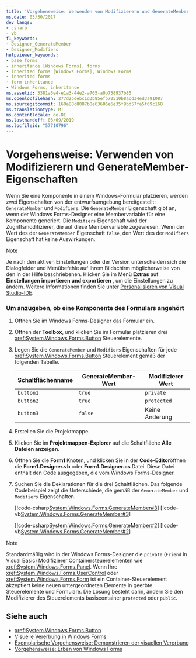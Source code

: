 ```yaml
---
title: 'Vorgehensweise: Verwenden von Modifizierern und GenerateMember-Eigenschaften'
ms.date: 03/30/2017
dev_langs:
- csharp
- vb
f1_keywords:
- Designer_GenerateMember
- Designer_Modifiers
helpviewer_keywords:
- base forms
- inheritance [Windows Forms], forms
- inherited forms [Windows Forms], Windows Forms
- inherited forms
- form inheritance
- Windows Forms, inheritance
ms.assetid: 3381a5e4-e1a3-44e2-a765-a0b758937b85
ms.openlocfilehash: 277d2bdebc1d3b85efb70510b8acd34ed3a91087
ms.sourcegitcommit: 160a88c8087b0e63606e6e35f9bd57fa5f69c168
ms.translationtype: MT
ms.contentlocale: de-DE
ms.lasthandoff: 03/09/2019
ms.locfileid: "57710796"
---
```

# <a name="how-to-use-the-modifiers-and-generatemember-properties"></a>Vorgehensweise: Verwenden von Modifizierern und GenerateMember-Eigenschaften
Wenn Sie eine Komponente in einem Windows-Formular platzieren, werden zwei Eigenschaften von der entwurfsumgebung bereitgestellt: `GenerateMember` und `Modifiers`. Die `GenerateMember` Eigenschaft gibt an, wenn der Windows Forms-Designer eine Membervariable für eine Komponente generiert. Die `Modifiers` Eigenschaft wird der Zugriffsmodifizierer, die auf diese Membervariable zugewiesen. Wenn der Wert des der `GenerateMember` Eigenschaft `false`, den Wert des der `Modifiers` Eigenschaft hat keine Auswirkungen.  
  
> [!NOTE]
>  Je nach den aktiven Einstellungen oder der Version unterscheiden sich die Dialogfelder und Menübefehle auf Ihrem Bildschirm möglicherweise von den in der Hilfe beschriebenen. Klicken Sie im Menü **Extras** auf **Einstellungen importieren und exportieren** , um die Einstellungen zu ändern. Weitere Informationen finden Sie unter [Personalisieren von Visual Studio-IDE](/visualstudio/ide/personalizing-the-visual-studio-ide).  
  
### <a name="to-specify-whether-a-component-is-a-member-of-the-form"></a>Um anzugeben, ob eine Komponente des Formulars angehört  
  
1.  Öffnen Sie im Windows Forms-Designer das Formular ein.  
  
2.  Öffnen der **Toolbox**, und klicken Sie im Formular platzieren drei <xref:System.Windows.Forms.Button> Steuerelemente.  
  
3.  Legen Sie die `GenerateMember` und `Modifiers` Eigenschaften für jede <xref:System.Windows.Forms.Button> Steuerelement gemäß der folgenden Tabelle.  
  
    |Schaltflächenname|GenerateMember-Wert|Modifizierer Wert|  
    |-----------------|--------------------------|---------------------|  
    |`button1`|`true`|`private`|  
    |`button2`|`true`|`protected`|  
    |`button3`|`false`|Keine Änderung|  
  
4.  Erstellen Sie die Projektmappe.  
  
5.  Klicken Sie im **Projektmappen-Explorer** auf die Schaltfläche **Alle Dateien anzeigen**.  
  
6.  Öffnen Sie die **Form1** Knoten, und klicken Sie in der **Code-Editor**öffnen die **Form1.Designer.vb** oder **Form1.Designer.cs** Datei. Diese Datei enthält den Code ausgegeben, die vom Windows Forms-Designer.  
  
7.  Suchen Sie die Deklarationen für die drei Schaltflächen. Das folgende Codebeispiel zeigt die Unterschiede, die gemäß der `GenerateMember` und `Modifiers` Eigenschaften.  
  
     [!code-csharp[System.Windows.Forms.GenerateMember#3](~/samples/snippets/csharp/VS_Snippets_Winforms/System.Windows.Forms.GenerateMember/CS/Form1.cs#3)]
     [!code-vb[System.Windows.Forms.GenerateMember#3](~/samples/snippets/visualbasic/VS_Snippets_Winforms/System.Windows.Forms.GenerateMember/VB/Form1.vb#3)]  
  
     [!code-csharp[System.Windows.Forms.GenerateMember#2](~/samples/snippets/csharp/VS_Snippets_Winforms/System.Windows.Forms.GenerateMember/CS/Form1.cs#2)]
     [!code-vb[System.Windows.Forms.GenerateMember#2](~/samples/snippets/visualbasic/VS_Snippets_Winforms/System.Windows.Forms.GenerateMember/VB/Form1.vb#2)]  
  
> [!NOTE]
>  Standardmäßig wird in der Windows Forms-Designer die `private` (`Friend` in Visual Basic) Modifizierer Containersteuerelementen wie <xref:System.Windows.Forms.Panel>. Wenn Ihre <xref:System.Windows.Forms.UserControl> oder <xref:System.Windows.Forms.Form> ist ein Container-Steuerelement akzeptiert keine neuen untergeordneten Elemente in geerbte Steuerelemente und Formulare. Die Lösung besteht darin, ändern Sie den Modifizierer des Steuerelements basiscontainer `protected` oder `public`.  
  
## <a name="see-also"></a>Siehe auch
- <xref:System.Windows.Forms.Button>
- [Visuelle Vererbung in Windows Forms](windows-forms-visual-inheritance.md)
- [Exemplarische Vorgehensweise: Demonstrieren der visuellen Vererbung](walkthrough-demonstrating-visual-inheritance.md)
- [Vorgehensweise: Erben von Windows Forms](how-to-inherit-windows-forms.md)
